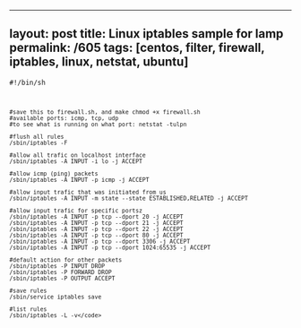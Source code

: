 ---
layout: post
title: Linux iptables sample for lamp
permalink: /605
tags: [centos, filter, firewall, iptables, linux, netstat, ubuntu]
----

<code>#!/bin/sh

    
    #save this to firewall.sh, and make chmod +x firewall.sh
    #available ports: icmp, tcp, udp
    #to see what is running on what port: netstat -tulpn
    
    #flush all rules
    /sbin/iptables -F
    
    #allow all trafic on localhost interface
    /sbin/iptables -A INPUT -i lo -j ACCEPT
    
    #allow icmp (ping) packets
    /sbin/iptables -A INPUT -p icmp -j ACCEPT
    
    #allow input trafic that was initiated from us
    /sbin/iptables -A INPUT -m state --state ESTABLISHED,RELATED -j ACCEPT
    
    #allow input trafic for specific portsz
    /sbin/iptables -A INPUT -p tcp --dport 20 -j ACCEPT
    /sbin/iptables -A INPUT -p tcp --dport 21 -j ACCEPT
    /sbin/iptables -A INPUT -p tcp --dport 22 -j ACCEPT
    /sbin/iptables -A INPUT -p tcp --dport 80 -j ACCEPT
    /sbin/iptables -A INPUT -p tcp --dport 3306 -j ACCEPT
    /sbin/iptables -A INPUT -p tcp --dport 1024:65535 -j ACCEPT
    
    #default action for other packets
    /sbin/iptables -P INPUT DROP
    /sbin/iptables -P FORWARD DROP
    /sbin/iptables -P OUTPUT ACCEPT
    
    #save rules
    /sbin/service iptables save
    
    #list rules
    /sbin/iptables -L -v</code>

